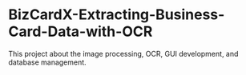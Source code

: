 # BizCardX-Extracting-Business-Card-Data-with-OCR
This project about the image processing, OCR, GUI development, and database management.
